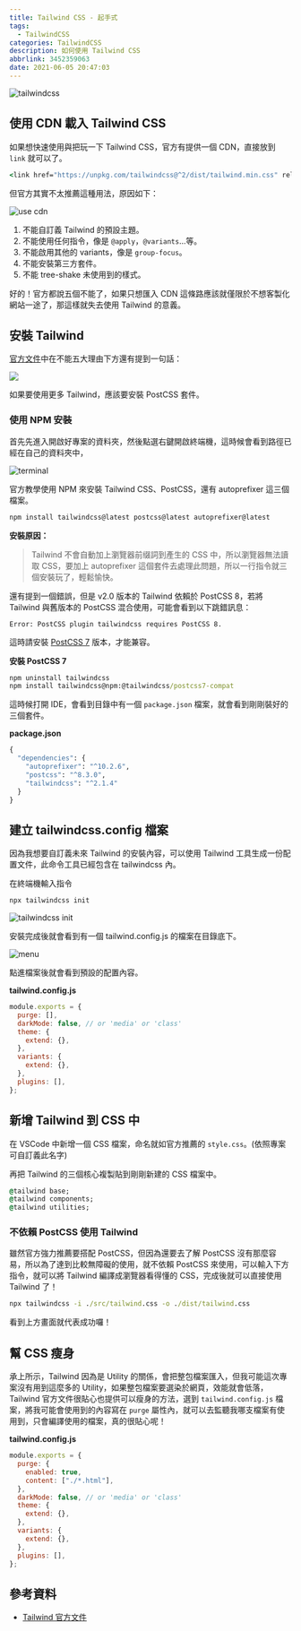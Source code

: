 ```yaml
---
title: Tailwind CSS - 起手式
tags:
  - TailwindCSS
categories: TailwindCSS
description: 如何使用 Tailwind CSS
abbrlink: 3452359063
date: 2021-06-05 20:47:03
---
```


![tailwindcss](https://tools.wingzero.tw/assets/upload/1611643654838_0.jpg)

## 使用 CDN 載入 Tailwind CSS

如果想快速使用與把玩一下 Tailwind CSS，官方有提供一個 CDN，直接放到 `link` 就可以了。

```cmd
<link href="https://unpkg.com/tailwindcss@^2/dist/tailwind.min.css" rel="stylesheet">
```

但官方其實不太推薦這種用法，原因如下：

![use cdn](https://i.imgur.com/KarsOIk.png)

1. 不能自訂義 Tailwind 的預設主題。
2. 不能使用任何指令，像是 `@apply`，`@variants`...等。
3. 不能啟用其他的 variants，像是 `group-focus`。
4. 不能安裝第三方套件。
5. 不能 tree-shake 未使用到的樣式。

好的！官方都說五個不能了，如果只想匯入 CDN 這條路應該就僅限於不想客製化網站一途了，那這樣就失去使用 Tailwind 的意義。

## 安裝 Tailwind

[官方文件](https://tailwindcss.com/docs/installation)中在不能五大理由下方還有提到一句話：

![](https://i.imgur.com/lcHM6lM.png)

如果要使用更多 Tailwind，應該要安裝 PostCSS 套件。

### 使用 NPM 安裝

首先先進入開啟好專案的資料夾，然後點選右鍵開啟終端機，這時候會看到路徑已經在自己的資料夾中，

![terminal](https://i.imgur.com/2Q2M5z4.png)

官方教學使用 NPM 來安裝 Tailwind CSS、PostCSS，還有 autoprefixer 這三個檔案。

```cmd
npm install tailwindcss@latest postcss@latest autoprefixer@latest
```

**安裝原因：**

> Tailwind 不會自動加上瀏覽器前缀詞到產生的 CSS 中，所以瀏覽器無法讀取 CSS，要加上 autoprefixer 這個套件去處理此問題，所以一行指令就三個安裝玩了，輕鬆愉快。

還有提到一個錯誤，但是 v2.0 版本的 Tailwind 依賴於 PostCSS 8，若將 Tailwind 與舊版本的 PostCSS 混合使用，可能會看到以下跳錯訊息：

`Error: PostCSS plugin tailwindcss requires PostCSS 8.`

這時請安裝 [PostCSS 7](https://www.tailwindcss.cn/docs/installation#post-css-7) 版本，才能兼容。

**安裝 PostCSS 7**

```cmd
npm uninstall tailwindcss
npm install tailwindcss@npm:@tailwindcss/postcss7-compat
```

這時候打開 IDE，會看到目錄中有一個 `package.json` 檔案，就會看到剛剛裝好的三個套件。

**package.json**

```cmd
{
  "dependencies": {
    "autoprefixer": "^10.2.6",
    "postcss": "^8.3.0",
    "tailwindcss": "^2.1.4"
  }
}
```

## 建立 tailwindcss.config 檔案

因為我想要自訂義未來 Tailwind 的安裝內容，可以使用 Tailwind 工具生成一份配置文件，此命令工具已經包含在 tailwindcss 內。

在終端機輸入指令

```cmd
npx tailwindcss init
```

![tailwindcss init](https://i.imgur.com/WNHP5Zo.png)

安裝完成後就會看到有一個 tailwind.config.js 的檔案在目錄底下。

![menu](https://i.imgur.com/UXDIzZn.png)

點進檔案後就會看到預設的配置內容。

**tailwind.config.js**

```javascript
module.exports = {
  purge: [],
  darkMode: false, // or 'media' or 'class'
  theme: {
    extend: {},
  },
  variants: {
    extend: {},
  },
  plugins: [],
};
```

## 新增 Tailwind 到 CSS 中

在 VSCode 中新增一個 CSS 檔案，命名就如官方推薦的 `style.css`。(依照專案可自訂義此名字)

再把 Tailwind 的三個核心複製貼到剛剛新建的 CSS 檔案中。

```cmd
@tailwind base;
@tailwind components;
@tailwind utilities;
```

### 不依賴 PostCSS 使用 Tailwind

雖然官方強力推薦要搭配 PostCSS，但因為還要去了解 PostCSS 沒有那麼容易，所以為了達到比較無障礙的使用，就不依賴 PostCSS 來使用，可以輸入下方指令，就可以將 Tailwind 編譯成瀏覽器看得懂的 CSS，完成後就可以直接使用 Tailwind 了！

```cmd
npx tailwindcss -i ./src/tailwind.css -o ./dist/tailwind.css
```

看到上方畫面就代表成功囉！

## 幫 CSS 瘦身

承上所示，Tailwind 因為是 Utility 的關係，會把整包檔案匯入，但我可能這次專案沒有用到這麼多的 Utility，如果整包檔案要選染於網頁，效能就會低落，Tailwind 官方文件很貼心也提供可以瘦身的方法，選到 `tailwind.config.js` 檔案，將我可能會使用到的內容寫在 `purge` 屬性內，就可以去監聽我哪支檔案有使用到，只會編譯使用的檔案，真的很貼心呢！

**tailwind.config.js**

```javascript
module.exports = {
  purge: {
    enabled: true,
    content: ["./*.html"],
  },
  darkMode: false, // or 'media' or 'class'
  theme: {
    extend: {},
  },
  variants: {
    extend: {},
  },
  plugins: [],
};
```

## 參考資料

- [Tailwind 官方文件](https://tailwindcss.com/docs/installation)
